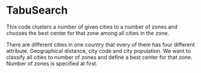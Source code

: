# TabuSearch
This code clusters a number of given cities to a number of zones and chooses the best center for that zone among all cities in the zone.

There are different cities in one country that every of them has four different attribute. Geographical distance, city code and city population. We want to classify all cities to number of zones and define a best center for that zone. Number of zones is specified at first.
